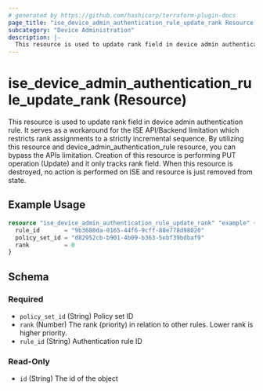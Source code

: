 ```yaml
---
# generated by https://github.com/hashicorp/terraform-plugin-docs
page_title: "ise_device_admin_authentication_rule_update_rank Resource - terraform-provider-ise"
subcategory: "Device Administration"
description: |-
  This resource is used to update rank field in device admin authentication rule. It serves as a workaround for the ISE API/Backend limitation which restricts rank assignments to a strictly incremental sequence. By utilizing this resource and device_admin_authentication_rule resource, you can bypass the APIs limitation. Creation of this resource is performing PUT operation (Update) and it only tracks rank field. When this resource is destroyed, no action is performed on ISE and resource is just removed from state.
---
```


# ise_device_admin_authentication_rule_update_rank (Resource)

This resource is used to update rank field in device admin authentication rule. It serves as a workaround for the ISE API/Backend limitation which restricts rank assignments to a strictly incremental sequence. By utilizing this resource and device_admin_authentication_rule resource, you can bypass the APIs limitation. Creation of this resource is performing PUT operation (Update) and it only tracks rank field. When this resource is destroyed, no action is performed on ISE and resource is just removed from state.

## Example Usage

```terraform
resource "ise_device_admin_authentication_rule_update_rank" "example" {
  rule_id       = "9b3680da-0165-44f6-9cff-88e778d98020"
  policy_set_id = "d82952cb-b901-4b09-b363-5ebf39bdbaf9"
  rank          = 0
}
```

<!-- schema generated by tfplugindocs -->
## Schema

### Required

- `policy_set_id` (String) Policy set ID
- `rank` (Number) The rank (priority) in relation to other rules. Lower rank is higher priority.
- `rule_id` (String) Authentication rule ID

### Read-Only

- `id` (String) The id of the object
